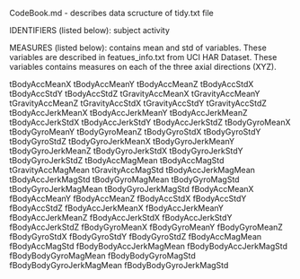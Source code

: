 
CodeBook.md - describes data scructure of tidy.txt file

IDENTIFIERS (listed below):
subject	
activity	

MEASURES (listed below): contains mean and std of variables. These variables are described in featues_info.txt from UCI HAR Dataset. These variables contains measures on each of the three axial directions (XYZ). 

tBodyAccMeanX	tBodyAccMeanY	tBodyAccMeanZ	tBodyAccStdX	tBodyAccStdY	tBodyAccStdZ	tGravityAccMeanX	tGravityAccMeanY	tGravityAccMeanZ	tGravityAccStdX	tGravityAccStdY	tGravityAccStdZ	tBodyAccJerkMeanX	tBodyAccJerkMeanY	tBodyAccJerkMeanZ	tBodyAccJerkStdX	tBodyAccJerkStdY	tBodyAccJerkStdZ	tBodyGyroMeanX	tBodyGyroMeanY	tBodyGyroMeanZ	tBodyGyroStdX	tBodyGyroStdY	tBodyGyroStdZ	tBodyGyroJerkMeanX	tBodyGyroJerkMeanY	tBodyGyroJerkMeanZ	tBodyGyroJerkStdX	tBodyGyroJerkStdY	tBodyGyroJerkStdZ	tBodyAccMagMean	tBodyAccMagStd	tGravityAccMagMean	tGravityAccMagStd	tBodyAccJerkMagMean	tBodyAccJerkMagStd	tBodyGyroMagMean	tBodyGyroMagStd	tBodyGyroJerkMagMean	tBodyGyroJerkMagStd	fBodyAccMeanX	fBodyAccMeanY	fBodyAccMeanZ	fBodyAccStdX	fBodyAccStdY	fBodyAccStdZ	fBodyAccJerkMeanX	fBodyAccJerkMeanY	fBodyAccJerkMeanZ	fBodyAccJerkStdX	fBodyAccJerkStdY	fBodyAccJerkStdZ	fBodyGyroMeanX	fBodyGyroMeanY	fBodyGyroMeanZ	fBodyGyroStdX	fBodyGyroStdY	fBodyGyroStdZ	fBodyAccMagMean	fBodyAccMagStd	fBodyBodyAccJerkMagMean	fBodyBodyAccJerkMagStd	fBodyBodyGyroMagMean	fBodyBodyGyroMagStd	fBodyBodyGyroJerkMagMean	fBodyBodyGyroJerkMagStd